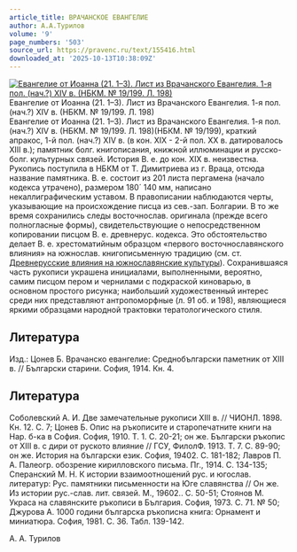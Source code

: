```yaml
---
article_title: ВРАЧАНСКОЕ ЕВАНГЕЛИЕ
author: А.А.Турилов
volume: '9'
page_numbers: '503'
source_url: https://pravenc.ru/text/155416.html
downloaded_at: '2025-10-13T10:38:09Z'
---
```


[![Евангелие от Иоанна (21. 1–3). Лист из Врачанского Евангелия. 1-я пол. (нач.?) XIV в. (НБКМ. № 19/199. Л. 198)](https://pravenc.ru/data/610/463/1234/i200.jpg "Кликните для увеличения картинки")](https://pravenc.ru/data/610/463/1234/i400.jpg)Евангелие от Иоанна (21. 1–3). Лист из Врачанского Евангелия. 1-я пол. (нач.?) XIV в. (НБКМ. № 19/199. Л. 198)  
Евангелие от Иоанна (21. 1–3). Лист из Врачанского Евангелия. 1-я пол. (нач.?) XIV в. (НБКМ. № 19/199. Л. 198)(НБКМ. № 19/199), краткий апракос, 1-й пол. (нач.?) XIV в. (в кон. XIX - 2-й пол. XX в. датировалось XIII в.); памятник болг. книгописания, книжной иллюминации и русско-болг. культурных связей. История В. е. до кон. XIX в. неизвестна. Рукопись поступила в НБКМ от Т. Димитриева из г. Враца, отсюда название памятника. В. е. состоит из 201 листа пергамена (начало кодекса утрачено), размером 180´
140 мм, написано некаллиграфическим уставом. В правописании наблюдаются черты, указывающие на происхождение писца из сев.-зап. Болгарии. В то же время сохранились следы восточнослав. оригинала (прежде всего полногласные формы), свидетельствующие о непосредственном копировании писцом В. е. древнерус. кодекса. Это обстоятельство делает В. е. хрестоматийным образцом «первого восточнославянского влияния» на южнослав. книгописьменную традицию (см. ст. [Древнерусские влияния на южнославянские культуры](<https://pravenc.ru/text/Древнерусские влияния на южнославянские культуры.html>)). Сохранившаяся часть рукописи украшена инициалами, выполненными, вероятно, самим писцом пером и чернилами с подкраской киноварью, в основном простого рисунка; наибольший художественный интерес среди них представляют антропоморфные (л. 91 об. и 198), являющиеся яркими образцами народной трактовки тератологического стиля.

## Литература

Изд.: Цонев Б. Врачанско евангелие: Среднобългарски паметник от XIII в. // Български старини. София, 1914. Кн. 4.

## Литература

Соболевский А. И. Две замечательные рукописи XIII в. // ЧИОНЛ. 1898. Кн. 12. С. 7; Цонев Б. Опис на ръкописите и старопечатните книги на Нар. б-ка в София. София, 1910. Т. 1. С. 20-21; он же. Български ръкопис от XIII в. с дири от руското влияние // ГСУ, ФилолФ. 1913. Т. 7. С. 89-90; он же. История на български език. София, 19402. С. 181-182; Лавров П. А. Палеогр. обозрение кирилловского письма. Пг., 1914. С. 134-135; Сперанский М. Н. К истории взаимоотношений рус. и югослав. литератур: Рус. памятники письменности на Юге славянства // Он же. Из истории рус.-слав. лит. связей. М., 19602.. С. 50-51; Стоянов М. Украса на славянските ръкописи в България. София, 1973. С. 71. № 50; Джурова А. 1000 години българска ръкописна книга: Орнамент и миниатюра. София, 1981. С. 36. Табл. 139-142.

А.   А.   Турилов
